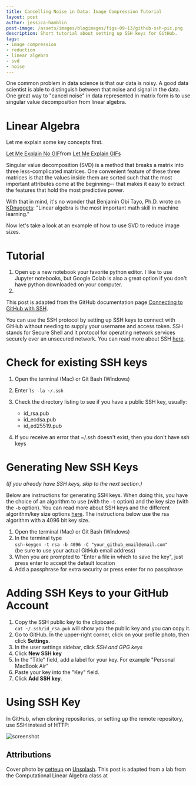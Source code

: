 ```yaml
---
title: Cancelling Noise in Data: Image Compression Tutorial
layout: post
author: jessica-hamblin
post-image: /assets/images/blogimages/figs-09-13/github-ssh-pic.png
description: Short tutorial about setting up SSH keys for GitHub.
tags:
- image compression
- reduction
- linear algebra
- svd
- noise
---
```


One common problem  in data science is that our data is noisy. A good data scientist 
is able to distinguish between that noise and signal in the data. One great way 
to "cancel noise" in data represented in matrix form is to use singular value decomposition 
from linear algebra.

# Linear Algebra
Let me explain some key concepts first.
<div class="tenor-gif-embed" data-postid="14688422" data-share-method="host" data-aspect-ratio="1.84971" data-width="100%"><a href="https://tenor.com/view/let-me-explain-no-too-much-gif-14688422">Let Me Explain No GIF</a>from <a href="https://tenor.com/search/let+me+explain-gifs">Let Me Explain GIFs</a></div> <script type="text/javascript" async src="https://tenor.com/embed.js"></script>

Singular value decomposition (SVD) is a method that breaks a matrix into three less-complicated
matrices. One convenient feature of these three matrices is that the values inside them are 
sorted such that the most important attributes come at the beginning-- that makes it easy to 
extract the features that hold the most predictive power.

With that in mind, it's no wonder that Benjamin Obi Tayo, Ph.D. wrote on [KDnuggets](https://www.kdnuggets.com/2021/05/essential-linear-algebra-data-science-machine-learning.html): 
"Linear algebra is the most important math skill in machine learning."

Now let's take a look at an example of how to use SVD to reduce image sizes.

# Tutorial
1. Open up a new notebook your favorite python editor. I like to use Jupyter notebooks, but Google Colab is also a great option if you
don't have python downloaded on your computer.
2. 









This post is adapted from the GitHub documentation page
[Connecting to GitHub with SSH](https://docs.github.com/en/github/authenticating-to-github/connecting-to-github-with-ssh).

You can use the SSH protocol by setting up SSH keys to connect with GitHub without
needing to supply your username and access token.  SSH stands for Secure Shell
and it protocol for operating network services securely over an unsecured network.
You can read more about SSH [here](https://en.wikipedia.org/wiki/Secure_Shell).

# Check for existing SSH keys
1. Open the terminal (Mac) or Git Bash (Windows)
2. Enter ```ls -la ~/.ssh```
3. Check the directory listing to see if you have a public SSH key, usually:  

   * id_rsa.pub
   * id_ecdsa.pub
   * id_ed25519.pub

4. If you receive an error that ~/.ssh doesn't exist, then you don't have ssh keys

# Generating New SSH Keys
*(If you already have SSH keys, skip to the next section.)*

Below are instructions for generating SSH keys.  When doing this, you have the choice of an algorithm to use (with the `-t` option) and the key size (with the `-b` option).  You can read more about SSH keys and the different algorithm/key size options [here](https://www.ssh.com/academy/ssh/keygen).  The instructions below use the rsa algorithm with a 4096 bit key size.


1. Open the terminal (Mac) or Git Bash (Windows)
2. In the terminal type  
```ssh-keygen -t rsa -b 4096 -C "your_github_email@email.com"```   
(be sure to use your actual GitHub email address)
3. When you are prompted to "Enter a file in which to save the key", just press enter to accept the default location
4.  Add a passphrase for extra security or press enter for no passphrase

# Adding SSH Keys to your GitHub Account

1. Copy the SSH public key to the clipboard.  
```cat ~/.ssh/id_rsa.pub```
will show you the public key and you can copy it.
2. Go to GitHub.  In the upper-right corner, click on your profile photo, then click **Settings**.  
3. In the user settings sidebar, click *SSH and GPG keys*
4. Click **New SSH key**
5. In the "Title" field, add a label for your key.  For example "Personal MacBook Air"
6. Paste your key into the "Key" field.
7. Click **Add SSH key**.

# Using SSH Key
In GitHub, when cloning repositories, or setting up the remote repository, use SSH instead of HTTP:

![screenshot](/assets/images/blogimages/figs-09-13/github-ssh.png)


## Attributions
Cover photo by <a href="https://unsplash.com/@cetteup?utm_source=unsplash&utm_medium=referral&utm_content=creditCopyText">cetteup</a> on <a href="https://unsplash.com/s/photos/ear-plugs?utm_source=unsplash&utm_medium=referral&utm_content=creditCopyText">Unsplash</a>.
This post is adapted from a lab from the Computational Linear Algebra class at 
  
